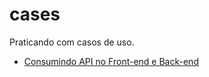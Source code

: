 # cases
Praticando com casos de uso.

* [Consumindo API no Front-end e Back-end](https://github.com/gibify/cases/tree/main/api-fontend-backend)
